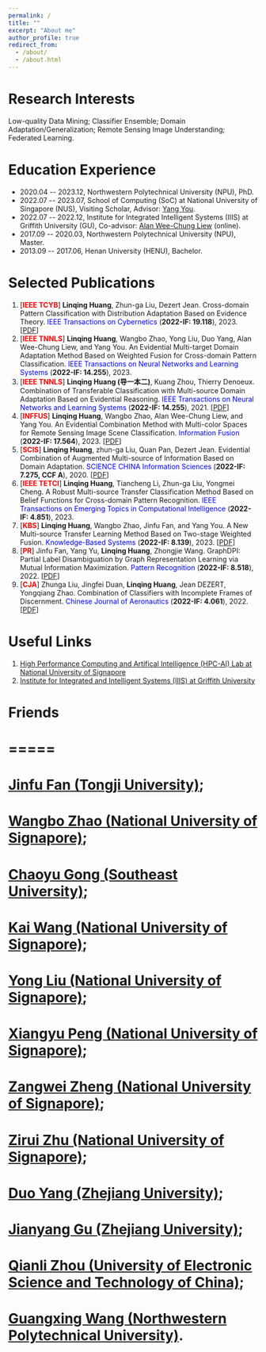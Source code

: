 ```yaml
---
permalink: /
title: ""
excerpt: "About me"
author_profile: true
redirect_from: 
  - /about/
  - /about.html
---
```


Research Interests
======
Low-quality Data Mining; Classifier Ensemble; Domain Adaptation/Generalization; Remote Sensing Image Understanding; Federated Learning.

Education Experience
======
- 2020.04 -- 2023.12, Northwestern Polytechnical University (NPU), PhD.
- 2022.07 -- 2023.07, School of Computing (SoC) at National University of Singapore (NUS), Visiting Scholar, Advisor: [Yang You](https://www.comp.nus.edu.sg/~youy/).
- 2022.07 -- 2022.12, Institute for Integrated Intelligent Systems (IIIS) at Griffith University (GU), Co-advisor: [Alan Wee-Chung Liew](https://experts.griffith.edu.au/7401-alan-weechung-liew) (online).
- 2017.09 -- 2020.03, Northwestern Polytechnical University (NPU), Master.
- 2013.09 -- 2017.06, Henan University (HENU), Bachelor.

Selected Publications
=====
1. [**<font color="red">IEEE TCYB</font>**] **Linqing Huang**, Zhun-ga Liu, Dezert Jean. Cross-domain Pattern Classification with Distribution Adaptation Based on Evidence Theory. <font color="blue">IEEE Transactions on Cybernetics</font> (**2022-IF: 19.118**), 2023. [[PDF](https://ieeexplore.ieee.org/document/9660783)]
2. [**<font color="red">IEEE TNNLS</font>**] **Linqing Huang**, Wangbo Zhao, Yong Liu, Duo Yang, Alan Wee-Chung Liew, and Yang You. An Evidential Multi-target Domain Adaptation Method Based on Weighted Fusion for Cross-domain Pattern Classification. <font color="blue">IEEE Transactions on Neural Networks and Learning Systems</font> (**2022-IF: 14.255**), 2023.
3. [**<font color="red">IEEE TNNLS</font>**] **Linqing Huang (导一本二)**, Kuang Zhou, Thierry Denoeux. Combination of Transferable Classification with Multi-source Domain Adaptation Based on Evidential Reasoning. <font color="blue">IEEE Transactions on Neural Networks and Learning Systems</font> (**2022-IF: 14.255**), 2021. [[PDF](https://ieeexplore.ieee.org/document/9108588)]
4. [**<font color="red">INFFUS</font>**] **Linqing Huang**, Wangbo Zhao, Alan Wee-Chung Liew, and Yang You. An Evidential Combination Method with Multi-color Spaces for Remote Sensing Image Scene Classification. <font color="blue">Information Fusion</font> (**2022-IF: 17.564**), 2023. [[PDF](https://www.sciencedirect.com/science/article/abs/pii/S1566253522002743)]
5. [**<font color="red">SCIS</font>**] **Linqing Huang**, zhun-ga Liu, Quan Pan, Dezert Jean. Evidential Combination of Augmented Multi-source of Information Based on Domain Adaptation. <font color="blue">SCIENCE CHINA Information Sciences</font> (**2022-IF: 7.275, CCF A**), 2020. [[PDF](https://link.springer.com/article/10.1007/s11432-020-3080-3)]
6. [**<font color="red">IEEE TETCI</font>**] **Linqing Huang**, Tiancheng Li, Zhun-ga Liu, Yongmei Cheng. A Robust Multi-source Transfer Classification Method Based on Belief Functions for Cross-domain Pattern Recognition. <font color="blue">IEEE Transactions on Emerging Topics in Computational Intelligence</font> (**2022-IF: 4.851**), 2023.
7. [**<font color="red">KBS</font>**] **Linqing Huang**, Wangbo Zhao, Jinfu Fan, and Yang You. A New Multi-source Transfer Learning Method Based on Two-stage Weighted Fusion. <font color="blue">Knowledge-Based Systems</font> (**2022-IF: 8.139**), 2023. [[PDF](https://www.sciencedirect.com/science/article/abs/pii/S0950705122013296)]
8. [**<font color="red">PR</font>**] Jinfu Fan, Yang Yu, **Linqing Huang**, Zhongjie Wang. GraphDPI: Partial Label Disambiguation by Graph Representation Learning via Mutual Information Maximization. <font color="blue">Pattern Recognition</font> (**2022-IF: 8.518**), 2022. [[PDF](https://www.sciencedirect.com/science/article/abs/pii/S0031320322006136)]
9. [**<font color="red">CJA</font>**] Zhunga Liu, Jingfei Duan, **Linqing Huang**, Jean DEZERT, Yongqiang Zhao. Combination of Classifiers with Incomplete Frames of Discernment. <font color="blue">Chinese Journal of Aeronautics</font> (**2022-IF: 4.061**), 2022. [[PDF](https://www.sciencedirect.com/science/article/pii/S1000936121001758)]

Useful Links
=====
1. [High Performance Computing and Artifical Intelligence (HPC-AI) Lab at National University of Signapore](https://ai.comp.nus.edu.sg/)
2. [Institute for Integrated and Intelligent Systems (IIIS) at Griffith University](https://www.griffith.edu.au/institute-integrated-intelligent-systems/our-researchers)

# Friends
# =====
# [Jinfu Fan (Tongji University)](https://scholar.google.com/citations?user=iQtgOnsAAAAJ&hl=zh-CN&oi=ao); 
# [Wangbo Zhao (National University of Signapore)](https://wangbo-zhao.github.io/); 
# [Chaoyu Gong (Southeast University)](https://www.researchgate.net/profile/Gong-Chaoyu); 
# [Kai Wang (National University of Signapore)](https://kaiwang960112.github.io/); 
# [Yong Liu (National University of Signapore)](https://ai.comp.nus.edu.sg/people/yong/); 
# [Xiangyu Peng (National University of Signapore)](https://scholar.google.com/citations?user=KRUTk7sAAAAJ&hl=zh-CN);
# [Zangwei Zheng (National University of Signapore)](https://scholar.google.com/citations?user=FTqutJEAAAAJ&hl=zh-CN&oi=ao);
# [Zirui Zhu (National University of Signapore)](https://zirui-zhu.com/);
# [Duo Yang (Zhejiang University)](https://www.researchgate.net/profile/Yang-Duo);
# [Jianyang Gu (Zhejiang University)](https://scholar.google.com/citations?user=8ZXbT18AAAAJ&hl=zh-CN);
# [Qianli Zhou (University of Electronic Science and Technology of China)](https://www.researchgate.net/profile/Qianli-Zhou);
# [Guangxing Wang (Northwestern Polytechnical University)](https://scholar.google.com/citations?user=iiZ-3c0AAAAJ&hl=zh-CN).
